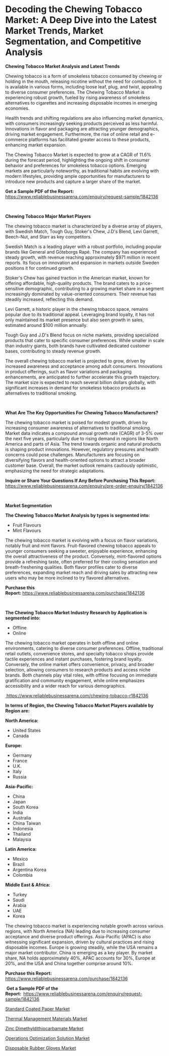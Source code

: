<p><h1>Decoding the Chewing Tobacco Market: A Deep Dive into the Latest Market Trends, Market Segmentation, and Competitive Analysis</h1></p><p><strong>Chewing Tobacco Market Analysis and Latest Trends</strong></p>
<p><p>Chewing tobacco is a form of smokeless tobacco consumed by chewing or holding in the mouth, releasing nicotine without the need for combustion. It is available in various forms, including loose leaf, plug, and twist, appealing to diverse consumer preferences. The Chewing Tobacco Market is experiencing robust growth, fueled by rising awareness of smokeless alternatives to cigarettes and increasing disposable incomes in emerging economies. </p><p>Health trends and shifting regulations are also influencing market dynamics, with consumers increasingly seeking products perceived as less harmful. Innovations in flavor and packaging are attracting younger demographics, driving market engagement. Furthermore, the rise of online retail and e-commerce platforms has facilitated greater access to these products, enhancing market expansion. </p><p>The Chewing Tobacco Market is expected to grow at a CAGR of 11.6% during the forecast period, highlighting the ongoing shift in consumer behavior and preferences for smokeless tobacco options. Emerging markets are particularly noteworthy, as traditional habits are evolving with modern lifestyles, providing ample opportunities for manufacturers to introduce new products and capture a larger share of the market.</p></p>
<p><strong>Get a Sample PDF of the Report:&nbsp;</strong> <a href="https://www.reliablebusinessarena.com/enquiry/request-sample/1842136?utm_campaign=1399&utm_medium=2&utm_source=Github&utm_content=ia&utm_term=16102024&utm_id=chewing-tobacco">https://www.reliablebusinessarena.com/enquiry/request-sample/1842136</a></p>
<p>&nbsp;</p>
<p><strong>Chewing Tobacco Major Market Players</strong></p>
<p><p>The chewing tobacco market is characterized by a diverse array of players, with Swedish Match, Tough Guy, Stoker's Chew, J.D's Blend, Levi Garrett, Beech-Nut, and Starr as key competitors. </p><p>Swedish Match is a leading player with a robust portfolio, including popular brands like General and Göteborgs Rapé. The company has experienced steady growth, with revenue reaching approximately $971 million in recent reports. Its focus on innovation and expansion in markets outside Sweden positions it for continued growth.</p><p>Stoker's Chew has gained traction in the American market, known for offering affordable, high-quality products. The brand caters to a price-sensitive demographic, contributing to a growing market share in a segment increasingly dominated by value-oriented consumers. Their revenue has steadily increased, reflecting this demand.</p><p>Levi Garrett, a historic player in the chewing tobacco space, remains popular due to its traditional appeal. Leveraging brand loyalty, it has not only maintained its market presence but also seen growth in sales, estimated around $100 million annually. </p><p>Tough Guy and J.D's Blend focus on niche markets, providing specialized products that cater to specific consumer preferences. While smaller in scale than industry giants, both brands have cultivated dedicated customer bases, contributing to steady revenue growth.</p><p>The overall chewing tobacco market is projected to grow, driven by increased awareness and acceptance among adult consumers. Innovations in product offerings, such as flavor variations and packaging enhancements, are anticipated to further accelerate this growth trajectory. The market size is expected to reach several billion dollars globally, with significant increases in demand for smokeless tobacco products as alternatives to traditional smoking.</p></p>
<p>&nbsp;</p>
<p><strong>What Are The Key Opportunities For Chewing Tobacco Manufacturers?</strong></p>
<p><p>The chewing tobacco market is poised for modest growth, driven by increasing consumer awareness of alternatives to traditional smoking. Market data indicates a compound annual growth rate (CAGR) of 3-5% over the next five years, particularly due to rising demand in regions like North America and parts of Asia. The trend towards organic and natural products is shaping product innovations. However, regulatory pressures and health concerns could pose challenges. Manufacturers are focusing on diversifying flavors and health-oriented options to attract a broader customer base. Overall, the market outlook remains cautiously optimistic, emphasizing the need for strategic adaptations.</p></p>
<p><strong>Inquire or Share Your Questions If Any Before Purchasing This Report:</strong> <a href="https://www.reliablebusinessarena.com/enquiry/pre-order-enquiry/1842136?utm_campaign=1399&utm_medium=2&utm_source=Github&utm_content=ia&utm_term=16102024&utm_id=chewing-tobacco">https://www.reliablebusinessarena.com/enquiry/pre-order-enquiry/1842136</a></p>
<p>&nbsp;</p>
<p><strong>Market Segmentation</strong></p>
<p><strong>The Chewing Tobacco Market Analysis by types is segmented into:</strong></p>
<p><ul><li>Fruit Flavours</li><li>Mint Flavours</li></ul></p>
<p><p>The chewing tobacco market is evolving with a focus on flavor variations, notably fruit and mint flavors. Fruit-flavored chewing tobacco appeals to younger consumers seeking a sweeter, enjoyable experience, enhancing the overall attractiveness of the product. Conversely, mint-flavored options provide a refreshing taste, often preferred for their cooling sensation and breath-freshening qualities. Both flavor profiles cater to diverse preferences, expanding market reach and driving sales by attracting new users who may be more inclined to try flavored alternatives.</p></p>
<p><strong>Purchase this Report:&nbsp;</strong><a href="https://www.reliablebusinessarena.com/purchase/1842136?utm_campaign=1399&utm_medium=2&utm_source=Github&utm_content=ia&utm_term=16102024&utm_id=chewing-tobacco">https://www.reliablebusinessarena.com/purchase/1842136</a></p>
<p>&nbsp;</p>
<p><strong>The Chewing Tobacco Market Industry Research by Application is segmented into:</strong></p>
<p><ul><li>Offline</li><li>Online</li></ul></p>
<p><p>The chewing tobacco market operates in both offline and online environments, catering to diverse consumer preferences. Offline, traditional retail outlets, convenience stores, and specialty tobacco shops provide tactile experiences and instant purchases, fostering brand loyalty. Conversely, the online market offers convenience, privacy, and broader selection, allowing consumers to research products and access niche brands. Both channels play vital roles, with offline focusing on immediate gratification and community engagement, while online emphasizes accessibility and a wider reach for various demographics.</p></p>
<p><a href="https://www.reliablebusinessarena.com/chewing-tobacco-r1842136?utm_campaign=1399&utm_medium=2&utm_source=Github&utm_content=ia&utm_term=16102024&utm_id=chewing-tobacco">&nbsp;https://www.reliablebusinessarena.com/chewing-tobacco-r1842136</a></p>
<p><strong>In terms of Region, the Chewing Tobacco Market Players available by Region are:</strong></p>
<p>
    <p> <strong> North America: </strong>
        <ul>
            <li>United States</li>
            <li>Canada</li>
        </ul>
        </p> 
    <p> <strong> Europe: </strong>
        <ul>
            <li>Germany</li>
            <li>France</li>
            <li>U.K.</li>
            <li>Italy</li>
            <li>Russia</li>
        </ul>
        </p> 
    <p> <strong> Asia-Pacific: </strong>
        <ul>
            <li>China</li>
            <li>Japan</li>
            <li>South Korea</li>
            <li>India</li>
            <li>Australia</li>
            <li>China Taiwan</li>
            <li>Indonesia</li>
            <li>Thailand</li>
            <li>Malaysia</li>
        </ul>
        </p> 
    <p> <strong> Latin America: </strong>
        <ul>
            <li>Mexico</li>
            <li>Brazil</li>
            <li>Argentina Korea</li>
            <li>Colombia</li>
        </ul>
        </p> 
    <p> <strong> Middle East & Africa: </strong>
        <ul>
            <li>Turkey</li>
            <li>Saudi</li>
            <li>Arabia</li>
            <li>UAE</li>
            <li>Korea</li>
        </ul>
    </p>
    </p>
<p><p>The chewing tobacco market is experiencing notable growth across various regions, with North America (NA) leading due to increasing consumer acceptance and diverse product offerings. Asia-Pacific (APAC) is also witnessing significant expansion, driven by cultural practices and rising disposable incomes. Europe is growing steadily, while the USA remains a major market contributor. China is emerging as a key player. By market share, NA holds approximately 40%, APAC accounts for 30%, Europe at 20%, and the USA and China together comprise around 10%.</p></p>
<p><strong>Purchase this Report: </strong><a href="https://www.reliablebusinessarena.com/purchase/1842136?utm_campaign=1399&utm_medium=2&utm_source=Github&utm_content=ia&utm_term=16102024&utm_id=chewing-tobacco">https://www.reliablebusinessarena.com/purchase/1842136</a></p>
<p>&nbsp;<strong>Get a Sample PDF of the Report:&nbsp;&nbsp;</strong><a href="https://www.reliablebusinessarena.com/enquiry/request-sample/1842136?utm_campaign=1399&utm_medium=2&utm_source=Github&utm_content=ia&utm_term=16102024&utm_id=chewing-tobacco">https://www.reliablebusinessarena.com/enquiry/request-sample/1842136</a></p>
<p><strong></strong></p>
<p><p><a href="https://www.linkedin.com/pulse/standard-coated-paper-market-size-segmentation-trends-growth-vgn9c?utm_campaign=1399&utm_medium=2&utm_source=Github&utm_content=ia&utm_term=16102024&utm_id=chewing-tobacco">Standard Coated Paper Market</a></p><p><a href="https://www.linkedin.com/pulse/thermal-management-materials-market-global-regional-analysis-am3fc?utm_campaign=1399&utm_medium=2&utm_source=Github&utm_content=ia&utm_term=16102024&utm_id=chewing-tobacco">Thermal Management Materials Market</a></p><p><a href="https://www.linkedin.com/pulse/zinc-dimethyldithiocarbamate-market-outlook-forecast-from-2024-ee0sc?utm_campaign=1399&utm_medium=2&utm_source=Github&utm_content=ia&utm_term=16102024&utm_id=chewing-tobacco">Zinc Dimethyldithiocarbamate Market</a></p><p><a href="https://github.com/pizolina/Market-Research-Report-List-6/blob/main/operations-optimization-solution-market.md?utm_campaign=1399&utm_medium=2&utm_source=Github&utm_content=ia&utm_term=16102024&utm_id=chewing-tobacco">Operations Optimization Solution Market</a></p><p><a href="https://www.linkedin.com/pulse/opportunities-challenges-disposable-rubber-gloves-market-strategic-purvc?utm_campaign=1399&utm_medium=2&utm_source=Github&utm_content=ia&utm_term=16102024&utm_id=chewing-tobacco">Disposable Rubber Gloves Market</a></p></p>